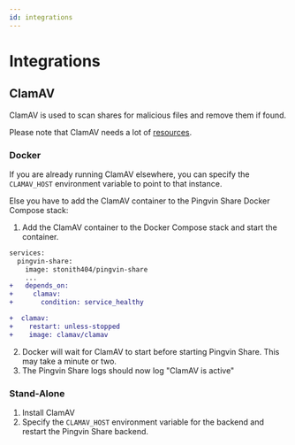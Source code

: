```yaml
---
id: integrations
---
```


# Integrations

## ClamAV

ClamAV is used to scan shares for malicious files and remove them if found.

Please note that ClamAV needs a lot of [resources](https://docs.clamav.net/manual/Installing/Docker.html#memory-ram-requirements).

### Docker

If you are already running ClamAV elsewhere, you can specify the `CLAMAV_HOST` environment variable to point to that instance.

Else you have to add the ClamAV container to the Pingvin Share Docker Compose stack:

1. Add the ClamAV container to the Docker Compose stack and start the container.

```diff
services:
  pingvin-share:
    image: stonith404/pingvin-share
    ...
+   depends_on:
+     clamav:
+       condition: service_healthy

+  clamav:
+    restart: unless-stopped
+    image: clamav/clamav

```

2. Docker will wait for ClamAV to start before starting Pingvin Share. This may take a minute or two.
3. The Pingvin Share logs should now log "ClamAV is active"

### Stand-Alone

1. Install ClamAV
2. Specify the `CLAMAV_HOST` environment variable for the backend and restart the Pingvin Share backend.

